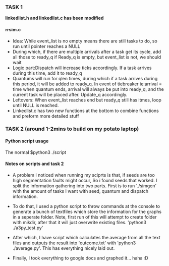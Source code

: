 ### TASK 1

**linkedlist.h and linkedlist.c has been modified**

#### **rrsim.c**
* Idea: While event_list is no empty means there are still tasks to do, so run until pointer reaches a NULL
* During which, if there are multiple arrivals after a task get its cycle, add all those to ready_q if Ready_q is empty, but event_list is not, we should wait
* Logic part:Dispatch will increase ticks accordingly. If a task arrives during this time, add it to ready_q
* Quantums will run for qlen times, during which if a task arrives during this period, it will be added to ready_q.
  In event of tiebreaker ie:arrival = time when quantum ends, arrival will always be put into ready_q, and the current task will be placed after. Update_q accordingly.
* Leftovers: When event_list reaches end but ready_q still has itmes, loop until NULL is reached.
* Linkedlist.c has two new functions at the bottom to combine functions and preform more detailed stuff

### TASK 2 (around 1-2mins to build on my potato laptop)

#### **Python script usage**
The normal $python3 ./script

#### Notes on scripts and task 2
* A problem I noticed when running my sciprts is that, if seeds are too high segmentation faults might occur, So i found seeds that worked. I split the information gathering into two parts. First is to run './simgen' with the amount of tasks I want with seed, quantum and dispatch information. 

* To do that, I used a python script to throw commands at the console to generate a bunch of textfiles which store the information for the graphs in a seperate folder. Note, first run of this will attempt to create folder with mikdir, after that it will just overwrite existing files.
'python3 ./a3py_test.py'

* After which, I have script which calculates the average from all the text files and outputs the result into 'outcome.txt' with 'python3 ./average.py'. This has everything nicely laid out.

* Finally, I took everything to google docs and graphed it... haha :D
